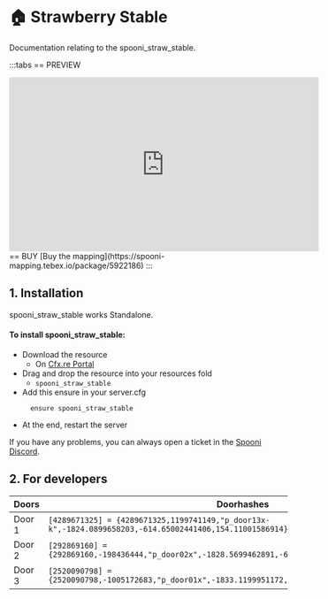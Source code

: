 # 🏠 Strawberry Stable
Documentation relating to the spooni_straw_stable.

:::tabs
== PREVIEW
<iframe width="560" height="315" src="https://www.youtube.com/embed/rLIyc9dSlCs?si=-q6RNKnndIJulvMn" frameborder="0" allow="accelerometer; autoplay; clipboard-write; encrypted-media; gyroscope; picture-in-picture; web-share" allowfullscreen></iframe>
== BUY
[Buy the mapping](https://spooni-mapping.tebex.io/package/5922186)
:::

## 1. Installation
spooni_straw_stable works Standalone.  

#### To install spooni_straw_stable:
- Download the resource
  - On [Cfx.re Portal](https://portal.cfx.re/)
- Drag and drop the resource into your resources fold
  - `spooni_straw_stable`
- Add this ensure in your server.cfg
  ```
    ensure spooni_straw_stable
  ```
- At the end, restart the server

If you have any problems, you can always open a ticket in the [Spooni Discord](https://discord.gg/spooni).

## 2. For developers
| Doors                     | Doorhashes
|---------------------------|----------------------------------------------------------------------------------|
| Door 1                    | `[4289671325] = {4289671325,1199741149,"p_door13x-k",-1824.0899658203,-614.65002441406,154.11001586914}`
| Door 2                    | `[292869160] = {292869160,-198436444,"p_door02x",-1828.5699462891,-610.91998291016,154.08000183105}`
| Door 3                    | `[2520090798] = {2520090798,-1005172683,"p_door01x",-1833.1199951172,-594.19500732422,153.85000610352}`